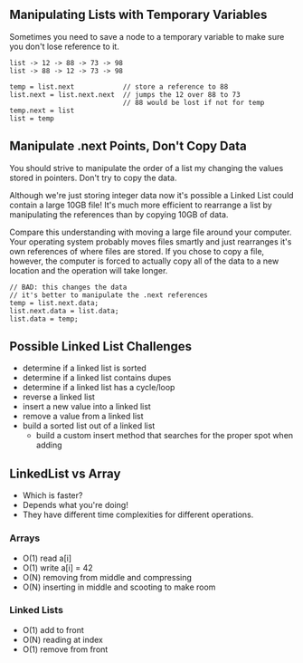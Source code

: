 ## Manipulating Lists with Temporary Variables
Sometimes you need to save a node to a temporary variable to make sure you
don't lose reference to it.

```
list -> 12 -> 88 -> 73 -> 98
list -> 88 -> 12 -> 73 -> 98

temp = list.next            // store a reference to 88
list.next = list.next.next  // jumps the 12 over 88 to 73
                            // 88 would be lost if not for temp
temp.next = list
list = temp
```

## Manipulate .next Points, Don't Copy Data
You should strive to manipulate the order of a list my changing the values
stored in pointers. Don't try to copy the data.

Although we're just storing integer data now it's possible a Linked List could
contain a large 10GB file! It's much more efficient to rearrange a list by
manipulating the references than by copying 10GB of data.

Compare this understanding with moving a large file around your computer. Your
operating system probably moves files smartly and just rearranges it's
own references of where files are stored. If you chose to copy a file, however,
the computer is forced to actually copy all of the data to a new location and
the operation will take longer.

```
// BAD: this changes the data
// it's better to manipulate the .next references
temp = list.next.data;
list.next.data = list.data;
list.data = temp;
```

## Possible Linked List Challenges
- determine if a linked list is sorted
- determine if a linked list contains dupes
- determine if a linked list has a cycle/loop
- reverse a linked list
- insert a new value into a linked list
- remove a value from a linked list
- build a sorted list out of a linked list
  - build a custom insert method
    that searches for the proper spot when adding


## LinkedList vs Array
* Which is faster?
* Depends what you're doing!
* They have different time complexities for different operations.


### Arrays
* O(1) read  a[i]
* O(1) write a[i] = 42
* O(N) removing from middle and compressing
* O(N) inserting in middle and scooting to make room

### Linked Lists
* O(1) add to front
* O(N) reading at index
* O(1) remove from front

